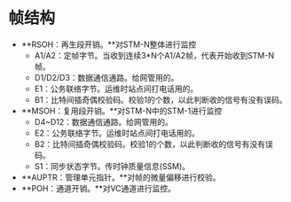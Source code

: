 # 帧结构

* **RSOH：再生段开销。**对STM-N整体进行监控
  * A1/A2：定帧字节。当收到连续3\*N个A1/A2帧，代表开始收到STM-N帧。
  * D1/D2/D3：数据通信通路。给网管用的。
  * E1：公务联络字节。运维时站点间打电话用的。
  * B1：比特间插奇偶校验码。校验1的个数，以此判断收的信号有没有误码。
* **MSOH：复用段开销。**对STM-N中的STM-1进行监控
  * D4~D12：数据通信通路。给网管用的。
  * E2：公务联络字节。运维时站点间打电话用的。
  * B2：比特间插奇偶校验码。校验1的个数，以此判断收的信号有没有误码。
  * S1：同步状态字节。传时钟质量信息\(SSM\)。
* **AUPTR：管理单元指针。**对帧的微量偏移进行校验。
* **POH：通道开销。**对VC通道进行监控。





